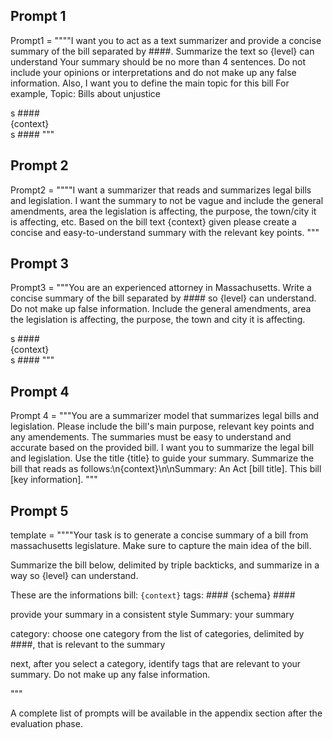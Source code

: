 ## Prompt 1
Prompt1 = 
""""I want you to act as a text summarizer and provide a concise summary of the bill separated by ####. 
Summarize the text so {level} can understand Your summary should be no more than 4 sentences. 
Do not include your opinions or interpretations and do not make up any false information. 
Also, I want you to define the main topic for this bill For example, Topic: Bills about unjustice

s #### \
{context} \
s #### """

## Prompt 2
Prompt2 = 
""""I want a summarizer that reads and summarizes legal bills and legislation. I want the summary to not be vague and include the general amendments, area the legislation is affecting, the purpose, the town/city it is affecting, etc.  Based on the bill text {context} given please create a concise and easy-to-understand summary with the relevant key points.
"""

## Prompt 3
Prompt3 = 
"""You are an experienced attorney in Massachusetts. Write a concise summary of the bill separated by #### so {level} can understand. Do not make up false information.
Include the general amendments, area the legislation is affecting, the purpose, the town and city it is affecting. 

s #### \
{context} \
s #### """

## Prompt 4
Prompt 4 = 
"""You are a summarizer model that summarizes legal bills and legislation. Please include the bill's main purpose, relevant key points and any amendements. 
The summaries must be easy to understand and accurate based on the provided bill. I want you to summarize the legal bill and legislation. 
Use the title {title} to guide your summary. Summarize the bill that reads as follows:\n{context}\n\nSummary: An Act [bill title]. This bill [key information].
"""

## Prompt 5
template = """"Your task is to generate a concise summary of a bill
from massachusetts legislature. Make sure to capture the main idea of the bill.

Summarize the bill below, delimited by triple backticks, and summarize in a way so {level} can understand.

These are the informations
bill: ```{context}``` 
tags: #### {schema} ####

provide your summary in a consistent style
Summary: your summary

category: choose one category from the list of categories, delimited by ####, that is relevant to the summary

next, after you select a category, identify tags that are relevant to your summary.
Do not make up any false information.

"""

A complete list of prompts will be available in the appendix section after the evaluation phase.

